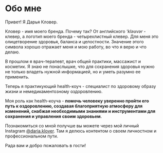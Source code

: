 # Обо мне

Привет! Я Дарья Кловер.

Кловер - имя моего бренда. Почему так? От английского _'kləʊvər_ - клевер, а логотип моего бренда - четырехлистный клевер. Для меня это олицетворение здоровья, баланса и целостности. Значение этого символа хорошо отражает меня и мою работу, во что я верю и что делаю.

В прошлом я врач-терапевт, врач общей практики, массажист и косметик. Я знаю не понаслышке, что для сохранения здоровья нужно не только владеть нужной информацией, но и уметь разумно ее применить.

Теперь я практикующий health-коуч - специалист по здоровому образу жизни и немедикаментозному оздоровлению.

Моя роль как health-коуча - **помочь человеку уверенно пройти его путь к оздоровлению, создавая благоприятную атмосферу для изменений, снабжая необходимыми знаниями и инструментами для сохранения и управления своим здоровьем**.

Познакомиться со мной получше вы можете через мой личный Instagram [@daria.klover](https://www.instagram.com/daria.klover). Там я делюсь контентом о своем личностном и профессиональном пути.

Рада вам и добро пожаловать в гости!
